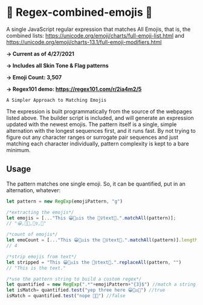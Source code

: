 # 🤠  Regex-combined-emojis 🧐
A single JavaScript regular expression that matches All Emojis, that is, the combined lists:
https://unicode.org/emoji/charts/full-emoji-list.html and https://unicode.org/emoji/charts-13.1/full-emoji-modifiers.html

**-> Current as of 4/27/2021**

**-> Includes all Skin Tone & Flag patterns**

**-> Emoji Count: 3,507**

**-> Regex101 demo: https://regex101.com/r/2ia4m2/5**


```A Simpler Approach to Matching Emojis```


The expression is built programmatically from the source of the webpages listed above. The builder script is included, and will generate an expression updated with the newest emojis. 
The pattern itself is a single, simple alternation with the longest sequences first, and it runs fast.  By not trying to figure out any character ranges or surrogate pair sequences and just matching each character individually, pattern complexity is kept to a bare minimum.

## Usage

The pattern matches one single emoji.  So, it can be quantified, put in an alternation, whatever:


```javascript
let pattern = new RegExp(emojiPattern, "g")

/*extracting the emojis*/
let emojis = [..."This 😀👩‍⚖️is the 🧗‍♀️text🥣.".matchAll(pattern)];
// "😀,👩‍⚖️,🧗‍♀️,🥣"

/*count of emojis*/
let emoCount = [..."This 😀👩‍⚖️is the 🧗‍♀️text🥣.".matchAll(pattern)].length
// 4

/*strip emojis from text*/
let stripped = "This 😀👩‍⚖️is the 🧗‍♀️text🥣.".replaceAll(pattern, "")
// "This is the text."

/*use the pattern string to build a custom regex*/
let quantified = new RegExp(".*"+emojiPattern+"{3}$") //match a string ending in 3 emojis
let isMatch= quantified.test("yep three here 😀👩‍⚖️🥣") //true
isMatch = quantified.test("nope 🥣😀") //false    
```
